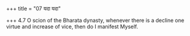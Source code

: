 +++
title = "07 यदा यदा"

+++
4.7 O scion of the Bharata dynasty, whenever there is a decline one
virtue and increase of vice, then do I manifest Myself.
